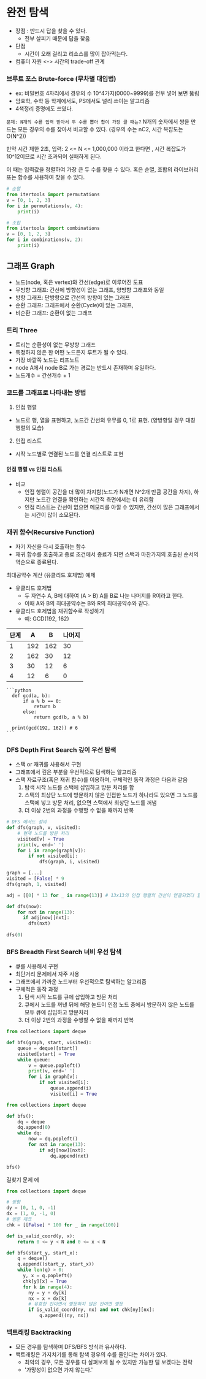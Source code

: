 # 완전 탐색

- 장점 : 반드시 답을 찾을 수 있다. 
  - 전부 살피기 때문에 답을 찾음
- 단점
  - 시간이 오래 걸리고 리소스를 많이 잡아먹는다. 
- 컴퓨터 자원 <-> 시간의 trade-off 관계


### 브루트 포스 Brute-force (무차별 대입법)
- ex: 비밀번호 4자리에서 경우의 수 10^4가지(0000~9999)를 전부 넣어 보면 뚫림
- 암호학, 수학 등 학계에서도, PS에서도 널리 쓰이는 알고리즘
- 4색정리 증명에도 쓰였다. 

`문제: N개의 수를 입력 받아서 두 수를 뽑아 합이 가장 클 때는?`
N개의 숫자에서 쌍을 만드는 모든 경우의 수를 찾아서 비교할 수 있다. (경우의 수는 nC2, 시간 복잡도는 O(N^2))

만약 시간 제한 2초, 입력: 2 <= N <= 1,000,000 이라고 한다면 , 시간 복잡도가 10^12이므로 시간 초과되어 실패하게 된다. 

이 때는 입력값을 정렬하여 가장 큰 두 수를 찾을 수 있다. 
혹은 순열, 조합의 라이브러리 또는 함수를 사용하여 찾을 수 있다.  
```python
# 순열
from itertools import permutations
v = [0, 1, 2, 3]
for i in permutations(v, 4):
    print(i)

# 조합 
from itertools import combinations
v = [0, 1, 2, 3]
for i in combinations(v, 2):
    print(i)
```



## 그래프 Graph
- 노드(node, 혹은 vertex)와 간선(edge)로 이루어진 도표
- 무방향 그래프: 간선에 방향성이 없는 그래프, 양방향 그래프와 동일
- 방향 그래프: 단방향으로 간선의 방향이 있는 그래프
- 순환 그래프: 그래프에서 순환(Cycle)이 있는 그래프, 
- 비순환 그래프: 순환이 없는 그래프

### 트리 Three
- 트리는 순환성이 없는 무방향 그래프
- 특정하지 않은 한 어떤 노드든지 루트가 될 수 있다. 
- 가장 바깥쪽 노드는 리프노트 
- node A에서 node B로 가는 경로는 반드시 존재하며 유일하다.
- 노드개수 = 간선개수 + 1

### 코드를 그래프로 나타내는 방법 
1. 인접 행렬
  - 노드로 행, 열을 표현하고, 노드간 간선의 유무를 0, 1로 표현. (양방향일 경우 대칭 행렬의 모습)
2. 인접 리스트
  - 시작 노드별로 연결된 노드를 연결 리스트로 표현

#### 인접 행렬 vs 인접 리스트
- 비교
  - 인접 행렬이 공간을 더 많이 차지함(노드가 N개면 N^2개 만큼 공간을 차지), 하지만 노드간 연결을 확인하는 시간적 측면에서는 더 유리함 
  - 인접 리스트는 간선이 없으면 메모리를 아낄 수 있지만, 간선이 많은 그래프에서는 시간이 많이 소모된다. 


### 재귀 함수(Recursive Function)
- 자기 자신을 다시 호출하는 함수
- 재귀 함수를 호출하고 종료 조건에서 종료가 되면 스택과 마찬가지의 호출된 순서의 역순으로 종료된다. 


최대공약수 계산 (유클리드 호제법) 예제
- 유클리드 호제법
  - 두 자연수 A, B에 대하여 (A > B) A를 B로 나눈 나머지를 R이라고 한다.
  - 이때 A와 B의 최대공약수는 B와 R의 최대공약수와 같다. 
- 유클리드 호제법을 재귀함수로 작성하기
  - 예: GCD(192, 162)
  
단계 | A  | B   | 나머지
-----|---|---|---
1   | 192| 162 | 30 
2   | 162| 30  | 12
3   |  30| 12  | 6
4   |  12|  6  | 0
    ```python
      def gcd(a, b):
          if a % b == 0:
              return b
          else:
              return gcd(b, a % b)
  
      print(gcd(192, 162)) # 6
    ```

### DFS Depth First Search 깊이 우선 탐색
- 스택 or 재귀를 사용해서 구현
- 그래프에서 깊은 부분을 우선적으로 탐색하는 알고리즘 
- 스택 자료구조(혹은 재귀 함수)를 이용하며, 구체적인 동작 과정은 다음과 같음
  1. 탐색 시작 노드를 스택에 삽입하고 방문 처리를 함
  2. 스택의 최상단 노드에 방문하지 않은 인접한 노드가 하나라도 있으면 그 노드를 스택에 넣고 방문 처리, 없으면 스택에서 최상단 노드를 꺼냄
  3. 더 이상 2번의 과정을 수행할 수 없을 때까지 반복
```python
# DFS 메서드 정의
def dfs(graph, v, visited):
    # 현재 노드를 방문 처리   
    visited[v] = True
    print(v, end=' ')
    for i in range(graph[v]):
        if not visited[i]:
            dfs(graph, i, visited)

graph = [...]
visited = [False] * 9
dfs(graph, 1, visited)
```


```python
adj = [[0] * 13 for _ in range(13)] # 13x13의 인접 행렬의 간선이 연결되었다 할 때 

def dfs(now):
    for nxt in range(13):
      if adj[now][nxt]:
        dfs(nxt)
            
dfs(0)
```

### BFS Breadth First Search 너비 우선 탐색
- 큐를 사용해서 구현
- 최단거리 문제에서 자주 사용 
- 그래프에서 가까운 노드부터 우선적으로 탐색하는 알고리즘
- 구체적은 동작 과정
  1. 탐색 시작 노드를 큐에 삽입하고 방문 처리
  2. 큐에서 노드를 꺼낸 뒤에 해당 녿드이 인접 노드 중에서 방문하지 않은 노드를 모두 큐에 삽입하고 방문처리
  3. 더 이상 2번의 과정을 수행할 수 없을 때까지 반복

```python
from collections import deque

def bfs(graph, start, visited):
    queue = deque([start])
    visited[start] = True
    while queue:
        v = queue.popleft()
        print(v, end=' ')
        for i in graph[v]:
            if not visited[i]:
                queue.append(i)
                visited[i] = True
```



```python
from collections import deque

def bfs():
    dq = deque
    dq.append(0)
    while dq:
        now = dq.popleft()
        for nxt in range(13):
            if adj[now][nxt]:
                dq.append(nxt)

bfs()
```

길찾기 문제 에
```python
from collections import deque

# 방향
dy = (0, 1, 0, -1)
dx = (1, 0, -1, 0)
# 방문 체크
chk = [[False] * 100 for _ in range(100)]

def is_valid_coord(y, x):
    return 0 <= y < N and 0 <= x < N

def bfs(start_y, start_x):
    q = deque()
    q.append((start_y, start_x))
    while len(q) > 0:
      y, x = q.popleft()
      chk[y][x] = True
      for k in range(4):
        ny = y + dy[k]
        nx = x + dx[k]
        # 유효한 칸이면서 방문하지 않은 칸이면 방문
        if is_valid_coord(ny, nx) and not chk[ny][nx]:
            q.append((ny, nx))
```

### 백트래킹 Backtracking
- 모든 경우를 탐색하며 DFS/BFS 방식과 유사하다.
- 백트래킹은 가지치기를 통해 탐색 경우의 수를 줄인다는 차이가 있다. 
  - 최악의 경우, 모든 경우를 다 살펴보게 될 수 있지만 가능한 덜 보겠다는 전략
  - '가망성이 없으면 가지 않는다.'